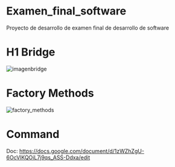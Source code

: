 
# Examen_final_software
Proyecto de desarrollo de examen final de desarrollo de software
# H1 Bridge
![imagenbridge](https://user-images.githubusercontent.com/79879867/182282499-a631ead6-2be3-4da4-a320-da1f768810eb.png)

# Factory Methods


![factory_methods](https://user-images.githubusercontent.com/79879867/182282548-939eaabd-97b0-4c08-8cec-9ea018fc8ab1.png)
# Command

Doc:
https://docs.google.com/document/d/1zWZhZgU-6OcVlKQOiL7j9qs_ASS-Ddxa/edit
